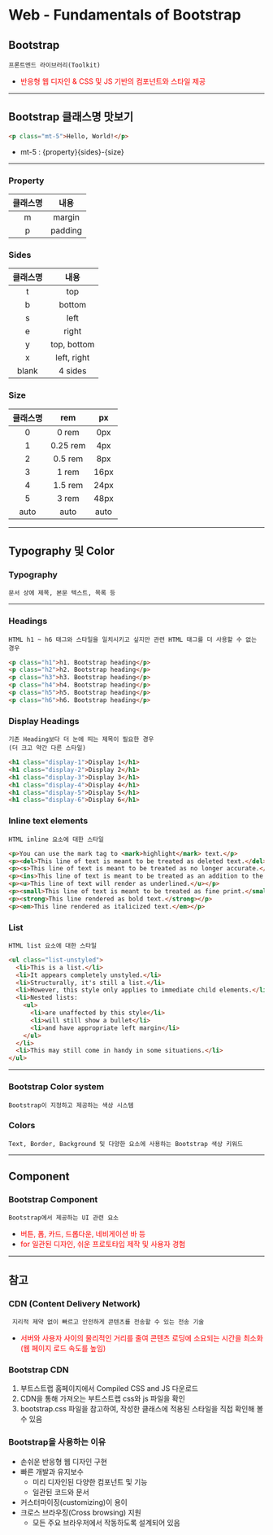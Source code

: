 # Web - Fundamentals of Bootstrap

## Bootstrap
    프론트엔드 라이브러리(Toolkit)
- <span style="color:red">반응형 웹 디자인 & CSS 및 JS 기반의 컴포넌트와 스타일 제공</span>

--- 

## Bootstrap 클래스명 맛보기
```html
<p class="mt-5">Hello, World!</p>
```
- mt-5 : {property}{sides}-{size} 

---

### Property

|클래스명|내용|
|:------:|:---:|
|m|margin|
|p|padding|


### Sides

|클래스명|내용|
|:------:|:---:|
|t|top|
|b|bottom|
|s|left|
|e|right|
|y|top, bottom|
|x|left, right|
|blank|4 sides|

### Size

|클래스명|rem|px|
|:------:|:---:|:---:|
|0|0 rem|0px|
|1|0.25 rem|4px|
|2|0.5 rem|8px|
|3|1 rem|16px|
|4|1.5 rem|24px|
|5|3 rem|48px|
|auto|auto|auto|

---

## Typography 및 Color

### Typography
    문서 상에 제목, 본문 텍스트, 목록 등

---
### Headings
    HTML h1 ~ h6 태그와 스타일을 일치시키고 싶지만 관련 HTML 태그를 더 사용할 수 없는 경우

```HTML
<p class="h1">h1. Bootstrap heading</p>
<p class="h2">h2. Bootstrap heading</p>
<p class="h3">h3. Bootstrap heading</p>
<p class="h4">h4. Bootstrap heading</p>
<p class="h5">h5. Bootstrap heading</p>
<p class="h6">h6. Bootstrap heading</p>
```

### Display Headings
    기존 Heading보다 더 눈에 띄는 제목이 필요한 경우
    (더 크고 약간 다른 스타일)

```HTML
<h1 class="display-1">Display 1</h1>
<h1 class="display-2">Display 2</h1>
<h1 class="display-3">Display 3</h1>
<h1 class="display-4">Display 4</h1>
<h1 class="display-5">Display 5</h1>
<h1 class="display-6">Display 6</h1>
```

### Inline text elements
    HTML inline 요소에 대한 스타일

```HTML
<p>You can use the mark tag to <mark>highlight</mark> text.</p>
<p><del>This line of text is meant to be treated as deleted text.</del></p>
<p><s>This line of text is meant to be treated as no longer accurate.</s></p>
<p><ins>This line of text is meant to be treated as an addition to the document.</ins></p>
<p><u>This line of text will render as underlined.</u></p>
<p><small>This line of text is meant to be treated as fine print.</small></p>
<p><strong>This line rendered as bold text.</strong></p>
<p><em>This line rendered as italicized text.</em></p>
```


### List
    HTML list 요소에 대한 스타일
```HTML
<ul class="list-unstyled">
  <li>This is a list.</li>
  <li>It appears completely unstyled.</li>
  <li>Structurally, it's still a list.</li>
  <li>However, this style only applies to immediate child elements.</li>
  <li>Nested lists:
    <ul>
      <li>are unaffected by this style</li>
      <li>will still show a bullet</li>
      <li>and have appropriate left margin</li>
    </ul>
  </li>
  <li>This may still come in handy in some situations.</li>
</ul>
```
---

### Bootstrap Color system
    Bootstrap이 지정하고 제공하는 색상 시스템
### Colors
    Text, Border, Background 및 다양한 요소에 사용하는 Bootstrap 색상 키워드

---

## Component

### Bootstrap Component
    Bootstrap에서 제공하는 UI 관련 요소
 - <span style="color:red">버튼, 폼, 카드, 드롭다운, 네비게이션 바 등</span>
 - <span style="color:red">for 일관된 디자인, 쉬운 프로토타입 제작 및 사용자 경험</span>

---

## 참고

### CDN (Content Delivery Network)
     지리적 제약 없이 빠르고 안전하게 콘텐츠를 전송할 수 있는 전송 기술
 - <span style="color:red">서버와 사용자 사이의 물리적인 거리를 줄여 콘텐츠 로딩에 소요되는 시간을 최소화 (웹 페이지 로드 속도를 높임)</span>

### Bootstrap CDN
 1. 부트스트랩 홈페이지에서 Compiled CSS and JS 다운로드
 2. CDN을 통해 가져오는 부트스트랩 css와 js 파일을 확인
 3. bootstrap.css 파일을 참고하여, 작성한 클래스에 적용된 스타일을 직접 확인해 볼 수 있음

### Bootstrap을 사용하는 이유

 - 손쉬운 반응형 웹 디자인 구현
 - 빠른 개발과 유지보수
     - 미리 디자인된 다양한 컴포넌트 및 기능
     - 일관된 코드와 문서
 - 커스터마이징(customizing)이 용이
 - 크로스 브라우징(Cross browsing) 지원
     - 모든 주요 브라우저에서 작동하도록 설계되어 있음